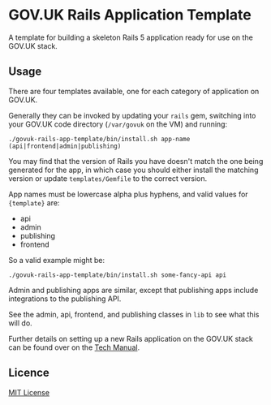 # GOV.UK Rails Application Template

A template for building a skeleton Rails 5 application ready for use on the
GOV.UK stack.

## Usage

There are four templates available, one for each category of application on GOV.UK.

Generally they can be invoked by updating your `rails` gem, switching into your
GOV.UK code directory (`/var/govuk` on the VM) and running:

```shell
./govuk-rails-app-template/bin/install.sh app-name (api|frontend|admin|publishing)
```

You may find that the version of Rails you have doesn't match the one being generated for the app,
in which case you should either install the matching version or update `templates/Gemfile`
to the correct version.

App names must be lowercase alpha plus hyphens, and valid values for `{template}` are:
- api
- admin
- publishing
- frontend

So a valid example might be:

```shell
./govuk-rails-app-template/bin/install.sh some-fancy-api api
```

Admin and publishing apps are similar, except that publishing apps include integrations
to the publishing API.

See the admin, api, frontend, and publishing classes in `lib` to see what this
will do.

Further details on setting up a new Rails application on the GOV.UK stack can be
found over on the [Tech Manual](https://docs.publishing.service.gov.uk/manual/setting-up-new-rails-app.html).

## Licence

[MIT License](LICENCE)

